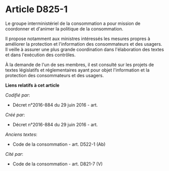 # Article D825-1

Le groupe interministériel de la consommation a pour mission de coordonner et d'animer la politique de la consommation.

Il propose notamment aux ministres intéressés les mesures propres à améliorer la protection et l'information des
consommateurs et des usagers. Il veille à assurer une plus grande coordination dans l'élaboration des textes et dans
l'exécution des contrôles.

À la demande de l'un de ses membres, il est consulté sur les projets de textes législatifs et réglementaires ayant pour objet
l'information et la protection des consommateurs et des usagers.

**Liens relatifs à cet article**

_Codifié par_:

  - Décret n°2016-884 du 29 juin 2016 - art.

_Créé par_:

  - Décret n°2016-884 du 29 juin 2016 - art.

_Anciens textes_:

  - Code de la consommation - art. D522-1 (Ab)

_Cité par_:

  - Code de la consommation - art. D821-7 (V)

